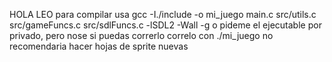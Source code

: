 HOLA LEO
para compilar usa gcc -I./include -o mi_juego main.c src/utils.c src/gameFuncs.c src/sdlFuncs.c -lSDL2 -Wall -g
o pideme el ejecutable por privado, pero nose si puedas correrlo
correlo con ./mi_juego <ruta del mapa> <ruta de la hoja de sprites>
no recomendaria hacer hojas de sprite nuevas
